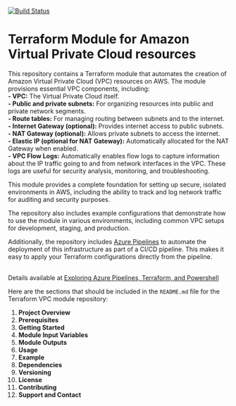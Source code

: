 [![Build Status](https://littlecoding.visualstudio.com/Open-Project/_apis/build/status%2Fkunduso.terraform-aws-vpc?branchName=main)](https://littlecoding.visualstudio.com/Open-Project/_build/latest?definitionId=37&branchName=main)
# Terraform Module for Amazon Virtual Private Cloud resources
This repository contains a Terraform module that automates the creation of Amazon Virtual Private Cloud (VPC) resources on AWS. The module provisions essential VPC components, including:
<br /> **- VPC:** The Virtual Private Cloud itself.
<br /> **- Public and private subnets:** For organizing resources into public and private network segments.
<br />**- Route tables:** For managing routing between subnets and to the internet.
<br />**- Internet Gateway (optional):** Provides internet access to public subnets.
<br />**- NAT Gateway (optional):** Allows private subnets to access the internet.
<br />**- Elastic IP (optional for NAT Gateway):** Automatically allocated for the NAT Gateway when enabled.
<br />**- VPC Flow Logs:** Automatically enables flow logs to capture information about the IP traffic going to and from network interfaces in the VPC. These logs are useful for security analysis, monitoring, and troubleshooting.

This module provides a complete foundation for setting up secure, isolated environments in AWS, including the ability to track and log network traffic for auditing and security purposes.

The repository also includes example configurations that demonstrate how to use the module in various environments, including common VPC setups for development, staging, and production.

Additionally, the repository includes [Azure Pipelines](./pipeline/azure-pipelines.yaml) to automate the deployment of this infrastructure as part of a CI/CD pipeline. This makes it easy to apply your Terraform configurations directly from the pipeline.


</br> Details available at [Exploring Azure Pipelines, Terraform, and Powershell](https://skundunotes.com/2021/02/25/exploring-azure-pipelines-terraform-and-powershell/)



Here are the sections that should be included in the `README.md` file for the Terraform VPC module repository:

1. **Project Overview**
2. **Prerequisites**
3. **Getting Started**
4. **Module Input Variables**
5. **Module Outputs**
6. **Usage**
7. **Example**
8. **Dependencies**
9. **Versioning**
10. **License**
11. **Contributing**
12. **Support and Contact**
